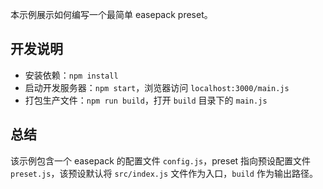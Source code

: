 本示例展示如何编写一个最简单 easepack preset。

## 开发说明

- 安装依赖：`npm install`
- 启动开发服务器：`npm start`，浏览器访问 `localhost:3000/main.js`
- 打包生产文件：`npm run build`，打开 `build` 目录下的 `main.js`

## 总结

该示例包含一个 easepack 的配置文件 `config.js`，preset 指向预设配置文件 `preset.js`，该预设默认将 `src/index.js` 文件作为入口，`build` 作为输出路径。
